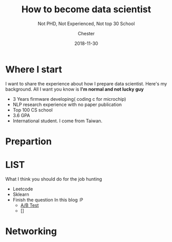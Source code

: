 ﻿---
layout:     post
title:      How to become data scientist
subtitle:   Not PHD, Not Experienced, Not top 30 School
date:       2018-11-30
author:    Chester
header-img: img/failure.jpg
catalog: true
tags:
    - Job
---
# Where I start
I want to share the experience about how I prepare data scientist. Here's my background. All I want you know is **I'm normal and not lucky guy**

 - 3 Years firmware developing( coding c for microchip)
 - NLP research experience with no paper publication
 - Top 100 CS school
 - 3.6 GPA 
 - International student. I come from Taiwan.
 
# Prepartion


# LIST
What I think you should do for the job hunting
- Leetcode 
- Sklearn
- Finish the question In this blog :P
	- [A/B Test](https://chesterhsieh.github.io/2018/11/09/ABTest/)
	- []

# Networking 



<!--stackedit_data:
eyJoaXN0b3J5IjpbLTM5MDg1MDQ2MiwxOTk1NzY0ODEzLC04Mj
c2ODY3NzNdfQ==
-->
